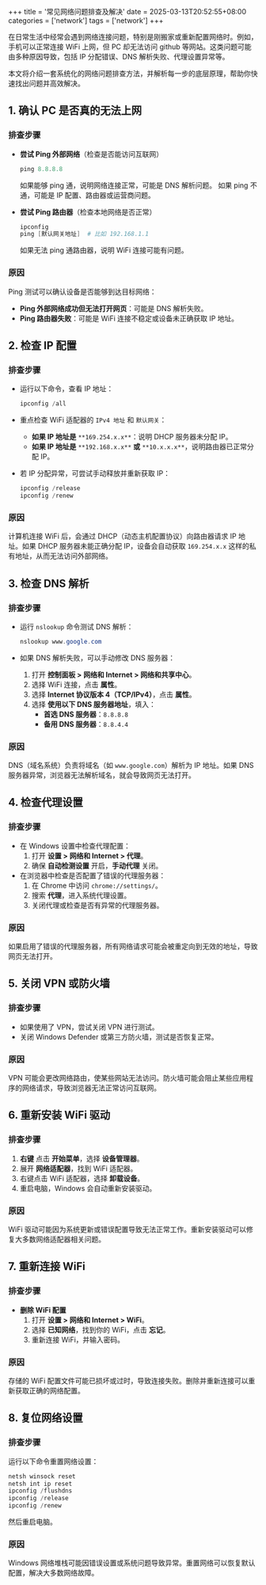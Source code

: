 +++
title = '常见网络问题排查及解决'
date = 2025-03-13T20:52:55+08:00
categories = ['network']
tags = ['network']
+++

在日常生活中经常会遇到网络连接问题，特别是刚搬家或重新配置网络时。例如，手机可以正常连接 WiFi 上网，但 PC 却无法访问 github 等网站。这类问题可能由多种原因导致，包括 IP 分配错误、DNS 解析失败、代理设置异常等。

本文将介绍一套系统化的网络问题排查方法，并解析每一步的底层原理，帮助你快速找出问题并高效解决。

## 1. 确认 PC 是否真的无法上网

### **排查步骤**

- **尝试 Ping 外部网络**（检查是否能访问互联网）

  ```powershell
  ping 8.8.8.8
  ```

  如果能够 ping 通，说明网络连接正常，可能是 DNS 解析问题。 如果 ping 不通，可能是 IP 配置、路由器或运营商问题。

- **尝试 Ping 路由器**（检查本地网络是否正常）

  ```powershell
  ipconfig
  ping [默认网关地址]  # 比如 192.168.1.1
  ```

  如果无法 ping 通路由器，说明 WiFi 连接可能有问题。

### **原因**

Ping 测试可以确认设备是否能够到达目标网络：

- **Ping 外部网络成功但无法打开网页**：可能是 DNS 解析失败。
- **Ping 路由器失败**：可能是 WiFi 连接不稳定或设备未正确获取 IP 地址。

## 2. 检查 IP 配置

### **排查步骤**

- 运行以下命令，查看 IP 地址：

  ```powershell
  ipconfig /all
  ```

- 重点检查 WiFi 适配器的 `IPv4 地址` 和 `默认网关`：

  - **如果 IP 地址是** `**169.254.x.x**`：说明 DHCP 服务器未分配 IP。
  - **如果 IP 地址是** `**192.168.x.x**` **或** `**10.x.x.x**`，说明路由器已正常分配 IP。

- 若 IP 分配异常，可尝试手动释放并重新获取 IP：

  ```powershell
  ipconfig /release
  ipconfig /renew
  ```

### **原因**

计算机连接 WiFi 后，会通过 DHCP（动态主机配置协议）向路由器请求 IP 地址。如果 DHCP 服务器未能正确分配 IP，设备会自动获取 `169.254.x.x` 这样的私有地址，从而无法访问外部网络。

## 3. 检查 DNS 解析

### **排查步骤**

- 运行 `nslookup` 命令测试 DNS 解析：

  ```powershell
  nslookup www.google.com
  ```

- 如果 DNS 解析失败，可以手动修改 DNS 服务器：

  1. 打开 **控制面板 > 网络和 Internet > 网络和共享中心**。
  2. 选择 WiFi 连接，点击 **属性**。
  3. 选择 **Internet 协议版本 4（TCP/IPv4）**，点击 **属性**。
  4. 选择 **使用以下 DNS 服务器地址**，填入：
     - **首选 DNS 服务器**：`8.8.8.8`
     - **备用 DNS 服务器**：`8.8.4.4`

### **原因**

DNS（域名系统）负责将域名（如 `www.google.com`）解析为 IP 地址。如果 DNS 服务器异常，浏览器无法解析域名，就会导致网页无法打开。

## 4. 检查代理设置

### **排查步骤**

- 在 Windows 设置中检查代理配置：
  1. 打开 **设置 > 网络和 Internet > 代理**。
  2. 确保 **自动检测设置** 开启，**手动代理** 关闭。
- 在浏览器中检查是否配置了错误的代理服务器：
  1. 在 Chrome 中访问 `chrome://settings/`。
  2. 搜索 **代理**，进入系统代理设置。
  3. 关闭代理或检查是否有异常的代理服务器。

### **原因**

如果启用了错误的代理服务器，所有网络请求可能会被重定向到无效的地址，导致网页无法打开。

## 5. 关闭 VPN 或防火墙

### **排查步骤**

- 如果使用了 VPN，尝试关闭 VPN 进行测试。
- 关闭 Windows Defender 或第三方防火墙，测试是否恢复正常。

### **原因**

VPN 可能会更改网络路由，使某些网站无法访问。防火墙可能会阻止某些应用程序的网络请求，导致浏览器无法正常访问互联网。

## 6. 重新安装 WiFi 驱动

### **排查步骤**

1. **右键** 点击 **开始菜单**，选择 **设备管理器**。
2. 展开 **网络适配器**，找到 WiFi 适配器。
3. 右键点击 WiFi 适配器，选择 **卸载设备**。
4. 重启电脑，Windows 会自动重新安装驱动。

### **原因**

WiFi 驱动可能因为系统更新或错误配置导致无法正常工作。重新安装驱动可以修复大多数网络适配器相关问题。

## 7. 重新连接 WiFi

### **排查步骤**

- **删除 WiFi 配置**
  1. 打开 **设置 > 网络和 Internet > WiFi**。
  2. 选择 **已知网络**，找到你的 WiFi，点击 **忘记**。
  3. 重新连接 WiFi，并输入密码。

### **原因**

存储的 WiFi 配置文件可能已损坏或过时，导致连接失败。删除并重新连接可以重新获取正确的网络配置。

## 8. 复位网络设置

### **排查步骤**

运行以下命令重置网络设置：

```powershell
netsh winsock reset
netsh int ip reset
ipconfig /flushdns
ipconfig /release
ipconfig /renew
```

然后重启电脑。

### **原因**

Windows 网络堆栈可能因错误设置或系统问题导致异常。重置网络可以恢复默认配置，解决大多数网络故障。
